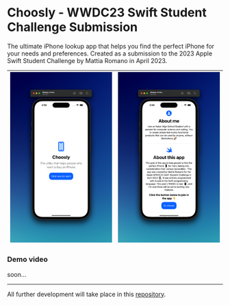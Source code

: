# Choosly - WWDC23 Swift Student Challenge Submission

The ultimate iPhone lookup app that helps you find the perfect iPhone for your needs and preferences. Created as a submission to the 2023 Apple Swift Student Challenge by Mattia Romano in April 2023.


| ![App screenshot](resources/Screenshot-Light1.png) | ![App screenshot](resources/Screenshot-Light2.png) |
--- | ---


### Demo video 
soon...

---
All further development will take place in this [repository](https://github.com/matttiaromano/Choosly-WWDC23).
